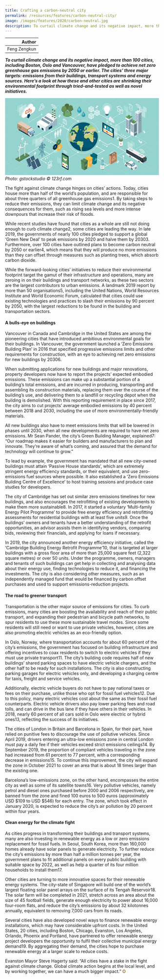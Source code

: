 ```yaml
---
title: Crafting a carbon-neutral city
permalink: /resources/features/carbon-neutral-city/
image: /images/features/2020/carbon-neutral.jpg
description: To curtail climate change and its negative impact, more than 100 cities, including Boston, Oslo and Vancouver, have pledged to achieve net zero greenhouse gas emissions by 2050 or earlier. The cities’ three major targets - emissions from their buildings, transport systems and energy sources. Here’s a look at how these and other cities are shrinking their environmental footprint through tried-and-tested as well as novel initiatives.
---
```


| Author |
|---:|
| Feng Zengkun |

***To curtail climate change and its negative impact, more than 100 cities, including Boston, Oslo and Vancouver, have pledged to achieve net zero greenhouse gas emissions by 2050 or earlier. The cities’ three major targets: emissions from their buildings, transport systems and energy sources. Here’s a look at how these and other cities are shrinking their environmental footprint through tried-and-tested as well as novel initiatives.***

![Drinking water is good for you](/images/features/2020/carbon-neutral.jpg/)*Photo: gstockstudio © 123rf.com*

The fight against climate change hinges on cities’ actions. Today, cities house more than half of the world’s population, and are responsible for about three quarters of all greenhouse gas emissions1. By taking steps to reduce their emissions, they can limit climate change and its negative consequences for them, such as rising sea levels and more intense downpours that increase their risk of floods.
 
While recent studies have found that cities as a whole are still not doing enough to curb climate change2, some cities are leading the way. In late 2019, the governments of nearly 100 cities pledged to support a global ‘Green New Deal’ to peak emissions by 2020 and halve them by 20303. Furthermore, over 100 cities have outlined plans to become carbon neutral by 2050 or earlier4, which means that they will produce no more emissions than they can offset through measures such as planting trees, which absorb carbon dioxide. 

While the forward-looking cities’ initiatives to reduce their environmental footprint target the gamut of their infrastructure and operations, many are zeroing in on their buildings and transport networks, as these two sectors are the largest contributors to urban emissions. A landmark 2019 report by more than 50 organisations5, including the United Nations, World Resources Institute and World Economic Forum, calculated that cities could use existing technologies and practices to slash their emissions by 90 percent by 2050, with the largest reductions to be found in the building and transportation sectors. 

#### **A bulls-eye on buildings**

Vancouver in Canada and Cambridge in the United States are among the pioneering cities that have introduced ambitious environmental goals for their buildings. In Vancouver, the government launched a ‘Zero Emissions Building Plan’ in 2016 that specified progressive emissions limits and other requirements for construction, with an eye to achieving net zero emissions for new buildings by 20306.

When submitting applications for new buildings and major renovations, property developers now have to report the projects’ expected embodied emissions. These emissions can make up a substantial portion of a building’s total emissions, and are incurred in producing, transporting and assembling its construction materials, replacing them over the course of the building’s use, and delivering them to a landfill or recycling depot when the building is demolished. With this reporting requirement in place since 2017, the city aims to cut projects’ average embodied emissions by 40 percent between 2018 and 2030, including the use of more environmentally-friendly materials. 

All new buildings also have to meet emissions limits that will be lowered in phases until 2030, when all new developments are required to have net zero emissions. Mr Sean Pander, the city’s Green Building Manager, explained7: “Our roadmap makes it easier for builders and manufacturers to plan and innovate. They’re aware of what’s coming, and assured that the demand for technology will continue to grow.”

To lead by example, the government has mandated that all new city-owned buildings must attain ‘Passive House standards’, which are extremely stringent energy efficiency standards, or their equivalent, and use zero-emissions fuel sources where possible. It also established a ‘Zero Emissions Building Centre of Excellence’ to host training sessions and produce case studies for developers. 

The city of Cambridge has set out similar zero emissions timelines for new buildings, and also encourages the retrofitting of existing developments to make them more sustainable8. In 2017, it started a voluntary ‘Multi-family Energy Pilot Programme’ to provide free energy efficiency and retrofitting assessments for residential buildings with at least five units9. Once the buildings’ owners and tenants have a better understanding of the retrofit opportunities, an advisor assists them in identifying vendors, comparing bids, reviewing their financials, and applying for loans if necessary.

In 2019, the city announced another energy efficiency initiative, called the ‘Cambridge Building Energy Retrofit Programme’10, that is targeted at larger buildings with a gross floor area of more than 25,000 square feet (2,322 square metres) or over 50 units. Under the programme, owners, managers and tenants of such buildings can get help in collecting and analysing data about their energy use, finding technologies to reduce it, and financing the investments. The city is also considering other measures, such as an independently managed fund that would be financed by carbon offset purchases and used to support emissions-reduction projects.

#### **The road to greener transport**

Transportation is the other major source of emissions for cities. To curb emissions, many cities are boosting the availability and reach of their public transport, and expanding their pedestrian and bicycle path networks, to spur residents to use these more sustainable travel modes. Since some residents will still need or want to use private vehicles, however, cities are also promoting electric vehicles as an eco-friendly option. 

In Oslo, Norway, where transportation accounts for about 60 percent of the city’s emissions, the government has focused on building infrastructure and offering incentives to coax residents to switch to electric vehicles if they must use private transport11. The city’s building code requires half of new buildings’ shared parking spaces to have electric vehicle chargers, and the other half to be ready for such installations. The city is also constructing parking garages for electric vehicles only, and developing a charging centre for taxis, freight and service vehicles.
 
Additionally, electric vehicle buyers do not have to pay national taxes or fees on their purchase, unlike those who opt for fossil fuel vehicles12. Due to this policy, many electric vehicles cost about the same as their fossil fuel counterparts. Electric vehicle drivers also pay lower parking fees and road tolls, and can drive in the bus lane if they have others in their vehicles. In 2018, nearly 60 percent of all cars sold in Oslo were electric or hybrid ones13, reflecting the success of its initiatives. 

The cities of London in Britain and Barcelona in Spain, for their part, have relied on punitive fees to discourage the use of pollutive vehicles. Since April 2019, drivers entering an ultra-low emissions zone in central London must pay a daily fee if their vehicles exceed strict emissions ceilings14. By September 2019, the proportion of compliant vehicles traveling in the zone had increased from 61 percent to 77 percent, with a corresponding decrease in emissions15. To continue this improvement, the city will expand the zone in October 2021 to cover an area that is about 18 times larger than the existing one. 

Barcelona’s low-emissions zone, on the other hand, encompasses the entire city as well as some of its satellite towns16. Very pollutive vehicles, namely petrol and diesel ones purchased before 2000 and 2006 respectively, are banned from the zone and fined 100 euros to 500 euros (approximately USD $109 to USD $546) for each entry. The zone, which took effect in January 2020, is expected to reduce the city’s air pollution by 20 percent within four years.

#### **Clean energy for the climate fight**

As cities progress in transforming their buildings and transport systems, many are also investing in renewable energy as a low or zero emissions replacement for fossil fuels. In Seoul, South Korea, more than 160,000 homes already have solar panels to generate electricity. To further reduce the city’s emissions by more than half a million tonnes per year, the government plans to fit additional panels on every public building with suitable space by 2022, as well as help a quarter of its four million households to install them17.

Other cities are turning to more innovative spaces for their renewable energy systems. The city-state of Singapore will build one of the world’s largest floating solar panel arrays on the surface of its Tengah Reservoir18. The solar farm will be completed in 2021, stretch across an area about the size of 45 football fields, generate enough electricity to power about 16,000 four-room flats, and reduce the city’s emissions by about 32 kilotonnes annually, equivalent to removing 7,000 cars from its roads. 

Several cities have also developed novel ways to finance renewable energy installations, which may have considerable upfront costs. In the United States, 20 cities, including Boston, Chicago, Evanston, Los Angeles, Orlando, Phoenix and Portland, have partnered to offer renewable energy project developers the opportunity to fulfil their collective municipal energy demand19. By aggregating their demand, the cities hope to purchase renewable energy at a larger scale to reduce costs. 

Evanston Mayor Steve Hagerty said: “All cities have a stake in the fight against climate change. Global climate action begins at the local level, and by working together, we can have a much bigger impact.” **<font color="#967942">O</font>**
